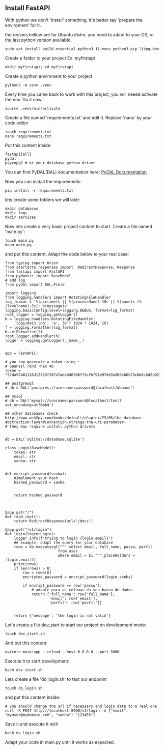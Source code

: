 ## Install FastAPI

With python we don't 'install' something. 
It's better say 'prepare the enviroment' for it. 


the recipes bellow are for Ubuntu distro. you need to adapt to your OS, or the last python version avaliable. 

    sudo apt install build-essential python3.11-venv python3-pip libpq-dev 

Create a folder to your project Ex: myfirstapi

    mkdir myfirstapi; cd myfirstapi


Create a python enviroment to your project 


    python3 -m venv .venv


Every time you came back to work with this project, you will neeed activate the env. Do it now: 


    source .venv/bin/activate


Create a file named 'requirements.txt' and edit it. Replace 'nano' by your code editor


    touch requirement.txt
    nano requirements.txt 

Put this content inside:


    fastapi[all]
    pydal
    psycopg2 # or your database python driver



You can find PyDAL(DAL) documentation here: [PyDAL Documentation](http://www.web2py.com/books/default/chapter/29/06/the-database-abstraction-layer)

Now you can install the requirements:

    pip install -r requirements.txt



lets create some folders we will later:

    mkdir databases
    mkdir logs
    mkdir services


Now lets create a very basic project content to start. Create a file named 'main.py':

    touch main.py
    nano main.py


and put this content. Adapt the code below to your real case:




    from typing import Union
    from starlette.responses import  RedirectResponse, Response
    from fastapi import FastAPI
    from pydantic import BaseModel
    # add log
    from pydal import DAL,Field

    import logging
    from logging.handlers import RotatingFileHandler
    log_format = '%(asctime)s || %(processName)-10s || %(name)s [%(levelname)-5s]: %(message)s'
    logging.basicConfig(level=logging.DEBUG, format=log_format)
    root_logger = logging.getLogger()
    h = logging.handlers.RotatingFileHandler(
        'logs/main.log', 'a', 30 * 1024 * 1024, 10)
    f = logging.Formatter(log_format)
    h.setFormatter(f)
    root_logger.addHandler(h)
    logger = logging.getLogger(__name__)


    app = FastAPI()

    # you can generate a token using :
    # openssl rand -hex 40
    token = "57da97b81116d12323f30747ada940386ff3cfbf91e97de9a2b9cb0b73cbb0c6d2b021f49f259826"

    ## postgresql
    # db = DAL('postgres://username:password@localhost/dbname')

    ## mysql
    # db = DAL('mysql://username:password@localhost/test?set_encoding=utf8mb4')

    ## other databases check http://www.web2py.com/books/default/chapter/29/06/the-database-abstraction-layer#Connection-strings-the-uri-parameter-
    # they may require install python drivers


    db = DAL('sqlite://database.sqlite')

    class Login(BaseModel):
        token: str
        email: str
        senha: str


    def encript_password(senha):
        #implement your hash
        hashed_password = senha


        return hashed_password



    @app.get("/")
    def read_root():
        return RedirectResponse(url='/docs')

    @app.get("/v1/login")
    def login(login:Login):
        logger.info(f"trying to login {login.email}")
        ## example, adapt the query for your database
        rows = db.executesql(""" select email, full_name, passw, perfil 
                            from user
                            where email = $1 """,placeholders = (login.email))
        print(rows)
        if len(rows) > 0:
            row = rows[0]
            encripted_password = encript_password(login.senha)

            if encript_password == row['passw']:
                # adapte para as colunas do seu banco de dados
                return {'full_name': row['full_name'],
                        'email': row['email'],
                        'perfil': row['perfil']}


        return {'message': 'the login is not valid'}
    
    


Let's create a file dev_start to start our project on development mode:

    touch dev_start.sh


And put this content:

    uvicorn main:app --reload --host 0.0.0.0 --port 8000


Execute it to start development:

    bash dev_start.sh


Lets create a file 'do_login.sh' to test our endpoint

    touch do_login.sh

and put this content inside:

    # you should change the url if necessary and login data to a real one
    curl -X POST http://localhost:8000/v1/login -d {"email": "myuser@mydomain.com", "senha": "123456"}

Save it and execute it with 

    bash do_login.sh

Adapt your code in main.py until it works as expected. 




